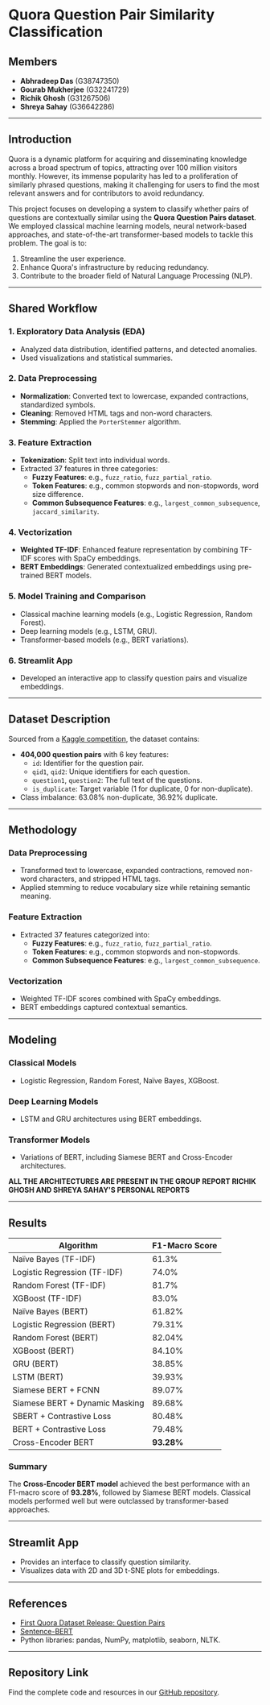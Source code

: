 # Quora Question Pair Similarity Classification

## Members
- **Abhradeep Das** (G38747350)
- **Gourab Mukherjee** (G32241729)
- **Richik Ghosh** (G31267506)
- **Shreya Sahay** (G36642286)

---

## Introduction

Quora is a dynamic platform for acquiring and disseminating knowledge across a broad spectrum of topics, attracting over 100 million visitors monthly. However, its immense popularity has led to a proliferation of similarly phrased questions, making it challenging for users to find the most relevant answers and for contributors to avoid redundancy.

This project focuses on developing a system to classify whether pairs of questions are contextually similar using the **Quora Question Pairs dataset**. We employed classical machine learning models, neural network-based approaches, and state-of-the-art transformer-based models to tackle this problem. The goal is to:

1. Streamline the user experience.
2. Enhance Quora's infrastructure by reducing redundancy.
3. Contribute to the broader field of Natural Language Processing (NLP).

---

## Shared Workflow

### 1. Exploratory Data Analysis (EDA)
- Analyzed data distribution, identified patterns, and detected anomalies.
- Used visualizations and statistical summaries.

### 2. Data Preprocessing
- **Normalization**: Converted text to lowercase, expanded contractions, standardized symbols.
- **Cleaning**: Removed HTML tags and non-word characters.
- **Stemming**: Applied the `PorterStemmer` algorithm.

### 3. Feature Extraction
- **Tokenization**: Split text into individual words.
- Extracted 37 features in three categories:
  - **Fuzzy Features**: e.g., `fuzz_ratio`, `fuzz_partial_ratio`.
  - **Token Features**: e.g., common stopwords and non-stopwords, word size difference.
  - **Common Subsequence Features**: e.g., `largest_common_subsequence`, `jaccard_similarity`.

### 4. Vectorization
- **Weighted TF-IDF**: Enhanced feature representation by combining TF-IDF scores with SpaCy embeddings.
- **BERT Embeddings**: Generated contextualized embeddings using pre-trained BERT models.

### 5. Model Training and Comparison
- Classical machine learning models (e.g., Logistic Regression, Random Forest).
- Deep learning models (e.g., LSTM, GRU).
- Transformer-based models (e.g., BERT variations).

### 6. Streamlit App
- Developed an interactive app to classify question pairs and visualize embeddings.

---

## Dataset Description

Sourced from a [Kaggle competition](https://www.kaggle.com/competitions/quora-question-pairs/data), the dataset contains:
- **404,000 question pairs** with 6 key features:
  - `id`: Identifier for the question pair.
  - `qid1`, `qid2`: Unique identifiers for each question.
  - `question1`, `question2`: The full text of the questions.
  - `is_duplicate`: Target variable (1 for duplicate, 0 for non-duplicate).
- Class imbalance: 63.08% non-duplicate, 36.92% duplicate.

---

## Methodology

### Data Preprocessing
- Transformed text to lowercase, expanded contractions, removed non-word characters, and stripped HTML tags.
- Applied stemming to reduce vocabulary size while retaining semantic meaning.

### Feature Extraction
- Extracted 37 features categorized into:
  - **Fuzzy Features**: e.g., `fuzz_ratio`, `fuzz_partial_ratio`.
  - **Token Features**: e.g., common stopwords and non-stopwords.
  - **Common Subsequence Features**: e.g., `largest_common_subsequence`.

### Vectorization
- Weighted TF-IDF scores combined with SpaCy embeddings.
- BERT embeddings captured contextual semantics.

---

## Modeling

### Classical Models
- Logistic Regression, Random Forest, Naïve Bayes, XGBoost.


### Deep Learning Models
- LSTM and GRU architectures using BERT embeddings.

### Transformer Models
- Variations of BERT, including Siamese BERT and Cross-Encoder architectures.

**ALL THE ARCHITECTURES ARE PRESENT IN THE GROUP REPORT RICHIK GHOSH AND SHREYA SAHAY'S PERSONAL REPORTS**

---

## Results

| Algorithm                        | F1-Macro Score |
|----------------------------------|----------------|
| Naïve Bayes (TF-IDF)             | 61.3%          |
| Logistic Regression (TF-IDF)     | 74.0%          |
| Random Forest (TF-IDF)           | 81.7%          |
| XGBoost (TF-IDF)                 | 83.0%          |
| Naïve Bayes (BERT)               | 61.82%         |
| Logistic Regression (BERT)       | 79.31%         |
| Random Forest (BERT)             | 82.04%         |
| XGBoost (BERT)                   | 84.10%         |
| GRU (BERT)                       | 38.85%         |
| LSTM (BERT)                      | 39.93%         |
| Siamese BERT + FCNN              | 89.07%         |
| Siamese BERT + Dynamic Masking   | 89.68%         |
| SBERT + Contrastive Loss         | 80.48%         |
| BERT + Contrastive Loss          | 79.48%         |
| Cross-Encoder BERT               | **93.28%**     |

### Summary
The **Cross-Encoder BERT model** achieved the best performance with an F1-macro score of **93.28%**, followed by Siamese BERT models. Classical models performed well but were outclassed by transformer-based approaches.

---

## Streamlit App

- Provides an interface to classify question similarity.
- Visualizes data with 2D and 3D t-SNE plots for embeddings.

---

## References
- [First Quora Dataset Release: Question Pairs](https://quoradata.quora.com/First-Quora-Dataset-Release-Question-Pairs)
- [Sentence-BERT](https://www.sbert.net/)
- Python libraries: pandas, NumPy, matplotlib, seaborn, NLTK.

---

## Repository Link

Find the complete code and resources in our [GitHub repository](https://github.com/abhradeepd/NLP-Final-Project-Group-5).
